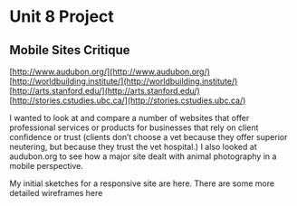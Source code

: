 # Unit 8 Project
## Mobile Sites Critique
[http://www.audubon.org/](http://www.audubon.org/)
[http://worldbuilding.institute/](http://worldbuilding.institute/)
[http://arts.stanford.edu/](http://arts.stanford.edu/)
[http://stories.cstudies.ubc.ca/](http://stories.cstudies.ubc.ca/)

I wanted to look at and compare a number of websites that offer professional services or products for businesses that rely on client confidence or trust (clients don’t choose a vet because they offer superior neutering, but because they trust the vet hospital.) I also looked at audubon.org to see how a major site dealt with animal photography in a mobile perspective.

My initial sketches for a responsive site are here. There are some more detailed wireframes here